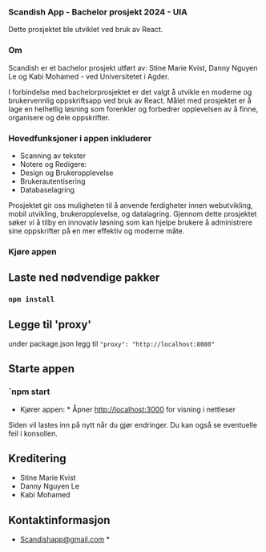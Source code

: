 ### Scandish App - Bachelor prosjekt 2024 - UIA

Dette prosjektet ble utviklet ved bruk av React.

### Om
Scandish er et bachelor prosjekt utført av: Stine Marie Kvist, Danny Nguyen Le og Kabi Mohamed - ved Universitetet i Agder.

I forbindelse med bachelorprosjektet er det valgt å utvikle en moderne og brukervennlig oppskriftsapp ved bruk av React. Målet med prosjektet er å lage en helhetlig løsning som forenkler og forbedrer opplevelsen av å finne, organisere og dele oppskrifter.

### Hovedfunksjoner i appen inkluderer  
- Scanning av tekster
- Notere og Redigere: 
- Design og Brukeropplevelse
- Brukerautentisering
- Databaselagring

Prosjektet gir oss muligheten til å anvende  ferdigheter innen webutvikling, mobil utvikling, brukeropplevelse, og datalagring. Gjennom dette prosjektet søker vi å tilby en innovativ løsning som kan hjelpe brukere å administrere sine oppskrifter på en mer effektiv og moderne måte.

### Kjøre appen

## Laste ned nødvendige pakker
### `npm install`

## Legge til 'proxy'
under package.json legg til `"proxy": "http://localhost:8080"` 

## Starte appen
### `npm start

* Kjører appen: *
Åpner [http://localhost:3000](http://localhost:3000) for visning i nettleser

Siden vil lastes inn på nytt når du gjør endringer.
Du kan også se eventuelle feil i konsollen.

## Kreditering

- Stine Marie Kvist
- Danny Nguyen Le
- Kabi Mohamed

## Kontaktinformasjon
* Scandishapp@gmail.com *
